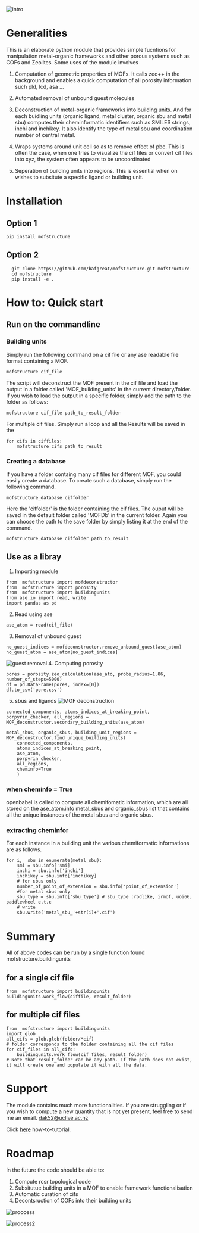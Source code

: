 ![intro](images/Rotation.gif)
# Generalities 
This is an elaborate python module that provides simple fucntions for
manipulation metal-organic frameworks and other porous systems such as 
COFs and Zeolites. Some uses of the module involves 

1. Computation of geometric properties of MOFs. It calls zeo++ in the background and enables a quick computation of all porosity information such pld, lcd, asa ...

2. Automated removal of unbound guest molecules

3. Deconstruction of metal-organic frameworks into building units. And for each buidling units (organic ligand, metal cluster, organic sbu and metal sbu) computes their cheminformatic identifiers such as SMILES strings, inchi and inchikey. It also identify the type of metal sbu and coordination number of central metal.  

4. Wraps systems around unit cell so as to remove effect of pbc. This is often the case, when one tries to visualize the cif files or convert cif files into xyz, the system often appears to be uncoordinated

5. Seperation of building units into regions. This is essential when on wishes to subsitute a specific ligand or building unit.  

# Installation 
## Option 1 
 `pip install mofstructure`
## Option 2 
```
  git clone https://github.com/bafgreat/mofstructure.git mofstructure
  cd mofstructure
  pip install -e .
```
# How to: Quick start 
## Run on the commandline
### Building units 
Simply run the following command on a cif file or any ase readable file format containing a MOF. 
```
mofstructure cif_file 
```
The script will deconstruct the MOF present in the cif file and load the output in a folder called 'MOF_building_units' in the current directory/folder. If you wish to load the output in a specific folder, simply add the path to the folder as follows:
```
mofstructure cif_file path_to_result_folder
```
For multiple cif files. Simply run a loop and all the Results will be saved in the 
```
for cifs in ciffiles:
    mofstructure cifs path_to_result
```
### Creating a database
If you have a folder containg many cif files for different MOF, you could easily create a database. To create such a database, simply run the following command. 
```
mofstructure_database ciffolder
```
Here the 'ciffolder' is the folder containing the cif files. The ouput will be saved in the default folder called 'MOFDb' in the current folder. Again you can choose the path to the save folder by simply listing it at the end of the command. 
```
mofstructure_database ciffolder path_to_result
```
## Use as a libray 
1. Importing module

```
from  mofstructure import mofdeconstructor
from  mofstructure import porosity
from  mofstructure import buildingunits
from ase.io import read, write 
import pandas as pd
```
2. Read using ase 
```
ase_atom = read(cif_file)
```
3. Removal of unbound guest 
```
no_guest_indices = mofdeconstructor.remove_unbound_guest(ase_atom)
no_guest_atom = ase_atom[no_guest_indices]
```
![guest removal](images/guest_removal.gif)
4. Computing porosity 
```
pores = porosity.zeo_calculation(ase_ato, probe_radius=1.86, number_of_steps=5000)
df = pd.DataFrame(pores, index=[0])
df.to_csv('pore.csv')
```
5. sbus and ligands 
![MOF deconstruction](images/deconstruction.gif)
```
connected_components, atoms_indices_at_breaking_point, porpyrin_checker, all_regions = MOF_deconstructor.secondary_building_units(ase_atom)

metal_sbus, organic_sbus, building_unit_regions = MOF_deconstructor.find_unique_building_units(
    connected_components,
    atoms_indices_at_breaking_point,
    ase_atom, 
    porpyrin_checker,
    all_regions,
    cheminfo=True
    )
```
### when cheminfo = True
openbabel is called to compute all chemifomatic information,
which are all stored on the ase_atom.info
metal_sbus and  organic_sbus  list that contains all the unique instances of the metal sbus and organic sbus. 
### extracting cheminfor 
For each instance in a building unit the various chemiformatic informations are as follows. 
```
for i,  sbu in enumerate(metal_sbu):
    smi = sbu.info['smi]
    inchi = sbu.info['inchi']
    inchikey = sbu.info['inchikey]
    # for sbus only 
    number_of_point_of_extension = sbu.info['point_of_extension']
    #for metal sbus only 
    sbu_type = sbu.info['sbu_type'] # sbu_type :rodlike, irmof, uoi66, paddlewheel e.t.c
    # write 
    sbu.write('metal_sbu_'+str(i)+'.cif')
```
# Summary 
All of above codes can be run by a single function found mofstructure.buildingunits
## for a single cif file
``` 
from  mofstructure import buildingunits
buildingunits.work_flow(ciffile, result_folder)
```
## for multiple cif files 
```
from  mofstructure import buildingunits
import glob 
all_cifs = glob.glob(folder/*cif)
# folder corresponds to the folder containing all the cif files
for cif_files in all_cifs:
    buildingunits.work_flow(cif_files, result_folder)
# Note that result_folder can be any path. If the path does not exist, it will create one and populate it with all the data. 
```

# Support 
The module contains much more functionalities. If you are struggling or if you wish to compute a new quantity that is not yet present, feel free to send me an email. dak52@uclive.ac.nz 

<object data="doc/how-to-doc.html" width="100%" height="600">
  <p>Click <a href="example.html">here</a> how-to-tutorial.</p>
</object>


# Roadmap
In the future the code should be able to: 
1. Compute rcsr topological code
2. Subsitutue building units in a MOF to enable framework functionalisation
3. Automatic curation of cifs
4. Decontsruction of COFs into their building units 

![proccess](images/‎guest.jpeg)

![process2](images/decon.jpeg)

